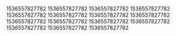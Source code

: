 1536557827782
1536557827782
1536557827782
1536557827782
1536557827782
1536557827782
1536557827782
1536557827782
1536557827782
1536557827782
1536557827782
1536557827782
1536557827782
1536557827782
1536557827782